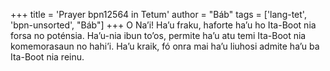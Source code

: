 +++
title = 'Prayer bpn12564 in Tetum'
author = "Báb"
tags = ['lang-tet', 'bpn-unsorted', "Báb"]
+++
O Na’i! Ha’u fraku, haforte ha’u ho Ita-Boot nia forsa no poténsia. Ha’u-nia ibun to’os, permite ha’u atu temi Ita-Boot nia komemorasaun no hahi’i. Ha’u kraik, fó onra mai ha’u liuhosi admite ha’u ba Ita-Boot nia reinu.
